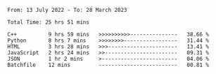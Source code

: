 <!--START_SECTION:waka-->

```text
From: 13 July 2022 - To: 28 March 2023

Total Time: 25 hrs 51 mins

C++          9 hrs 59 mins   >>>>>>>>>>---------------   38.66 %
Python       8 hrs 7 mins    >>>>>>>>-----------------   31.44 %
HTML         3 hrs 28 mins   >>>----------------------   13.41 %
JavaScript   2 hrs 24 mins   >>-----------------------   09.31 %
JSON         1 hr 2 mins     >------------------------   04.06 %
Batchfile    12 mins         -------------------------   00.81 %
```

<!--END_SECTION:waka-->

<!---
yvanlok/yvanlok is a ✨ special ✨ repository because its `README.md` (this file) appears on your GitHub profile.
You can click the Preview link to take a look at your changes.
--->
